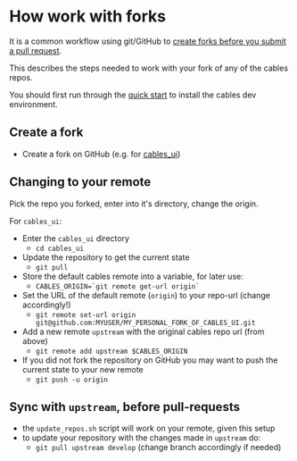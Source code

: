 # How work with forks

It is a common workflow using git/GitHub to [create forks before you submit a pull request](https://gist.github.com/Chaser324/ce0505fbed06b947d962).

This describes the steps needed to work with your fork of any of the cables repos.

You should first run through the [quick start](../README.md) to install the cables dev environment.

## Create a fork
- Create a fork on GitHub (e.g. for [cables_ui](https://github.com/cables-gl/cables_ui/fork))

## Changing to your remote
Pick the repo you forked, enter into it's directory, change the origin.

For `cables_ui`:
- Enter the `cables_ui` directory
  - `cd cables_ui`
- Update the repository to get the current state
  - `git pull`
- Store the default cables remote into a variable, for later use:
  - ``CABLES_ORIGIN=`git remote get-url origin` ``
- Set the URL of the default remote (`origin`) to your repo-url (change accordingly!)
  - `git remote set-url origin git@github.com:MYUSER/MY_PERSONAL_FORK_OF_CABLES_UI.git`
- Add a new remote `upstream` with the original cables repo url (from above)
  - `git remote add upstream $CABLES_ORIGIN`
- If you did not fork the repository on GitHub you may want to push the current state to your new remote
  - `git push -u origin`

## Sync with `upstream`, before pull-requests
- the `update_repos.sh` script will work on your remote, given this setup
- to update your repository with the changes made in `upstream` do:
  - `git pull upstream develop` (change branch accordingly if needed)
